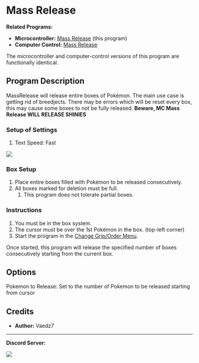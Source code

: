 # Mass Release

**Related Programs:**
- **Microcontroller:** [Mass Release](https://github.com/PokemonAutomation/Microcontroller/blob/master/Wiki/Programs/PokemonSV/MassRelease.md) (this program)
- **Computer Control:** [Mass Release](https://github.com/PokemonAutomation/ComputerControl/blob/master/Wiki/Programs/PokemonSV/MassRelease.md)

The microcontroller and computer-control versions of this program are functionally identical.


## Program Description

MassRelease will release entire boxes of Pokémon. The main use case is getting rid of breedjects. There may be errors which will be reset every box, this may cause some boxes to not be fully released. **Beware, MC Mass Release WILL RELEASE SHINIES**

### Setup of Settings

1. Text Speed: Fast

<img src="https://github.com/PokemonAutomation/ComputerControl/blob/master/Wiki/Programs/PokemonSV/images/MassRelease-0.png">

### Box Setup

1. Place entire boxes filled with Pokémon to be released consecutively.
2. All boxes marked for deletion must be full.
   1. This program does not tolerate partial boxes.

### Instructions

1. You must be in the box system.
2. The cursor must be over the 1st Pokémon in the box. (top-left corner)
4. Start the program in the [Change Grip/Order Menu](/Wiki/Programs/NintendoSwitch/ChangeGripOrderMenu.md).

Once started, this program will release the specified number of boxes consecutively starting from the current box.


## Options

Pokemon to Release: Set to the number of Pokemon to be released starting from cursor


## Credits

- **Author:** Vaedz7


<hr>

**Discord Server:** 

[<img src="https://canary.discordapp.com/api/guilds/695809740428673034/widget.png?style=banner2">](https://discord.gg/cQ4gWxN)
